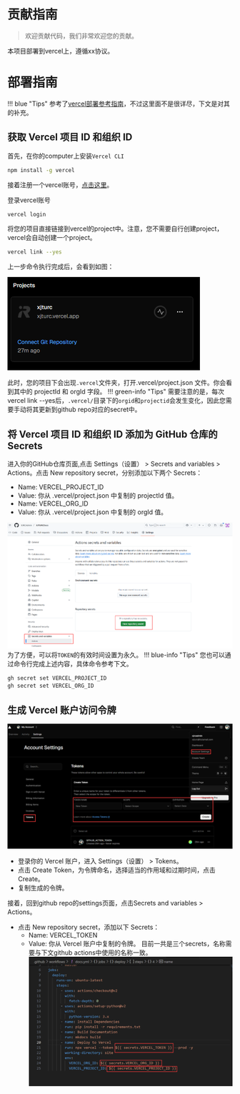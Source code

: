 # 贡献指南
> 欢迎贡献代码，我们非常欢迎您的贡献。

本项目部署到vercel上，遵循xx协议。

# 部署指南

!!! blue "Tips"
    参考了[vercel部署参考指南](https://mkdocs.celsiusnarhwal.dev/)，不过这里面不是很详尽，下文是对其的补充。

## 获取 Vercel 项目 ID 和组织 ID
首先，在你的computer上安装`Vercel CLI`
```bash
npm install -g vercel
```
接着注册一个vercel账号，[点击这里](https://vercel.com/signup)。

登录vercel账号
```bash
vercel login
```
将您的项目直接链接到vercel的project中。注意，您不需要自行创建project，vercel会自动创建一个project。
```bash
vercel link --yes
```
上一步命令执行完成后，会看到如图：

![](images/image0.png)

此时，您的项目下会出现`.vercel`文件夹，打开.vercel/project.json 文件。你会看到其中的 projectId 和 orgId 字段。
!!! green-info "Tips"
    需要注意的是，每次 vercel link --yes后，`.vercel/`目录下的`orgid`和`projectid`会发生变化，因此您需要手动将其更新到github repo对应的secret中。
## 将 Vercel 项目 ID 和组织 ID 添加为 GitHub 仓库的 Secrets
进入你的GitHub仓库页面,点击 Settings（设置） > Secrets and variables > Actions。点击 New repository secret，分别添加以下两个 Secrets：

- Name: VERCEL_PROJECT_ID 
- Value: 你从 .vercel/project.json 中复制的 projectId 值。
- Name: VERCEL_ORG_ID
- Value: 你从 .vercel/project.json 中复制的 orgId 值。

![](images/image1.png)
为了方便，可以将`TOKEN`的有效时间设置为永久。
!!! blue-info "Tips"
    您也可以通过命令行完成上述内容，具体命令参考下文。
```bash
gh secret set VERCEL_PROJECT_ID
gh secret set VERCEL_ORG_ID
```

## 生成 Vercel 账户访问令牌
![](images/image3.png)
- 登录你的 Vercel 账户，进入 Settings（设置） > Tokens。
- 点击 Create Token，为令牌命名，选择适当的作用域和过期时间，点击 Create。
- 复制生成的令牌。

接着，回到github repo的settings页面，点击Secrets and variables > Actions。
- 点击 New repository secret，添加以下 Secrets：
    - Name: VERCEL_TOKEN
    - Value: 你从 Vercel 账户中复制的令牌。
目前一共是三个secrets，名称需要与下文github actions中使用的名称一致。
![](images/image2.png)

